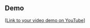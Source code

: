## Demo

[[Link to your video demo on YouTube]([https://www.youtube.com/watch?v=jQ8dZwTw8wQ](https://seifakmal.github.io/HTML-CSS-Design-Number-One/)https://seifakmal.github.io/HTML-CSS-Design-Number-One/)]
